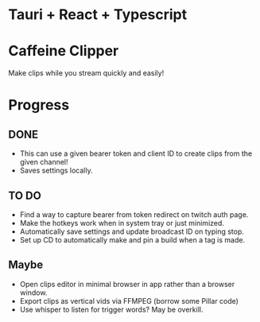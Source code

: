 # Tauri + React + Typescript

# Caffeine Clipper
Make clips while you stream quickly and easily! 

# Progress

## DONE

* This can use a given bearer token and client ID to create clips from the given channel!
* Saves settings locally.

## TO DO

* Find a way to capture bearer from token redirect on twitch auth page.
* Make the hotkeys work when in system tray or just minimized.
* Automatically save settings and update broadcast ID on typing stop.
* Set up CD to automatically make and pin a build when a tag is made.

## Maybe

* Open clips editor in minimal browser in app rather than a browser window.
* Export clips as vertical vids via FFMPEG (borrow some Pillar code)
* Use whisper to listen for trigger words? May be overkill.
